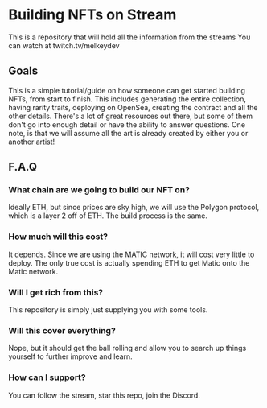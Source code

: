 # Building NFTs on Stream

This is a repository that will hold all the information from the streams
You can watch at twitch.tv/melkeydev

## Goals

This is a simple tutorial/guide on how someone can get started building NFTs, from start to finish.
This includes generating the entire collection, having rarity traits, deploying on OpenSea, creating the contract and all the other details.
There's a lot of great resources out there, but some of them don't go into enough detail or have the ability to answer questions.
One note, is that we will assume all the art is already created by either you or another artist!

## F.A.Q

### What chain are we going to build our NFT on?

Ideally ETH, but since prices are sky high, we will use the Polygon protocol, which is a layer 2 off of ETH. The build process is the same.

### How much will this cost?

It depends. Since we are using the MATIC network, it will cost very little to deploy. The only true cost is actually spending ETH to get Matic onto the Matic network.

### Will I get rich from this?

This repository is simply just supplying you with some tools.

### Will this cover everything?

Nope, but it should get the ball rolling and allow you to search up things yourself to further improve and learn.

### How can I support?

You can follow the stream, star this repo, join the Discord.
